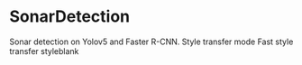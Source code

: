 # SonarDetection
Sonar detection on Yolov5 and Faster R-CNN. Style transfer mode Fast style transfer styleblank
